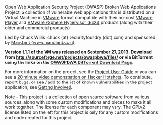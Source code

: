 Open Web Application Security Project (OWASP) Broken Web Applications Project, a collection of vulnerable web applications that is distributed on a Virtual Machine in [VMware](http://www.vmware.com) format compatible with their no-cost [VMware Player](http://www.vmware.com/products/player/) and [VMware vSphere Hypervisor (ESXi)](http://www.vmware.com/products/vsphere-hypervisor/overview.html) products (along with their older and commercial products).

Led by Chuck Willis (chuck (at) securityfoundry (dot) com) and sponsored by [Mandiant (www.mandiant.com)](http://www.mandiant.com).

**Version 1.1.1 of the VM was released on September 27, 2013.  Download from http://sourceforge.net/projects/owaspbwa/files/ or via BitTorrent using the links on the [OWASPBWA BitTorrent Download Page](OWASPBWABitTorrentDownload.md).**

For more information on the project, see the [Project User Guide](UserGuide.md) or you can see a [20 minute video demonstration on Hacker Hotshots](http://www.concise-courses.com/infosec/owasp-broken-web-applications/). To contribute, report bugs, or see / add to the list of known vulnerabilities in the project application, see [Getting Involved](UserGuide#Getting_Involved.md).

Note - This project is a collection of open source software from various sources, along with some custom modifications and pieces to make it all work together.  The license for each component may vary.  The GPLv2 license listed on the left for this project is only for any custom modifications and code created for this project.